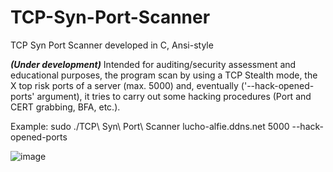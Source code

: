 # TCP-Syn-Port-Scanner
TCP Syn Port Scanner developed in C, Ansi-style

***(Under development)*** Intended for auditing/security assessment and educational purposes, the program scan by using a TCP Stealth mode, the X top risk ports of a server (max. 5000) and, eventually ('--hack-opened-ports' argument), it tries to carry out some hacking procedures (Port and CERT grabbing, BFA, etc.). 

Example: sudo ./TCP\ Syn\ Port\ Scanner lucho-alfie.ddns.net 5000 --hack-opened-ports

![image](https://user-images.githubusercontent.com/40904281/143806100-61fd6f3b-45b4-44f0-826c-0eb7b6197d76.png)
